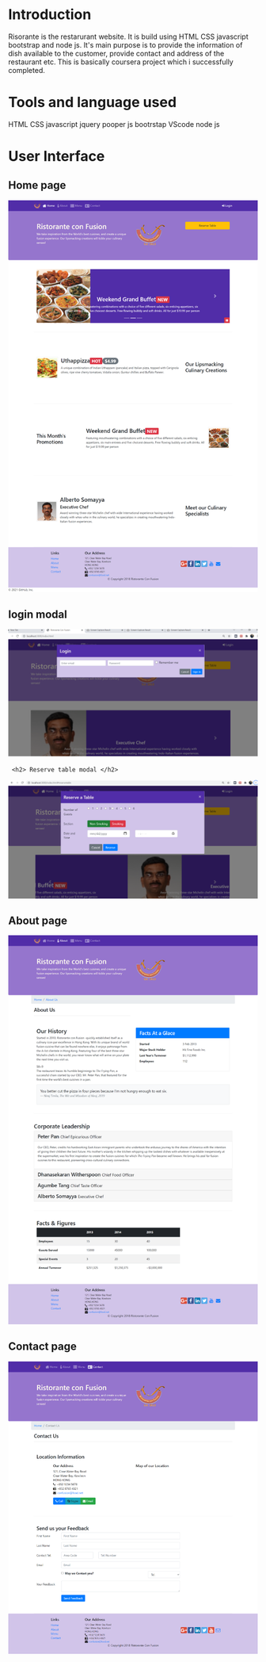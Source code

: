<h1> Introduction </h1>

<p>Risorante is the restarurant website. It is build using HTML CSS javascript bootstrap and node js. It's main purpose is to provide the information of dish available to the customer, 
provide contact and address of the restaurant etc. This is basically coursera project which i successfully completed.</p>

<h1> Tools and language used </h1>

<p> HTML CSS javascript jquery pooper js bootrstap VScode node js </p>

<h1> User Interface </h1>

<h2> Home page </h2>
<img src ="img/git/1.png">

<h2> login modal </h2>

<img src="img/git/project.png">
     
     <h2> Reserve table modal </h2>

<img src="img/git/project1.png">

<h2> About page </h2>

<img src="img/git/2.png">

<h2> Contact page</h2>

<img src="img/git/3.png">
